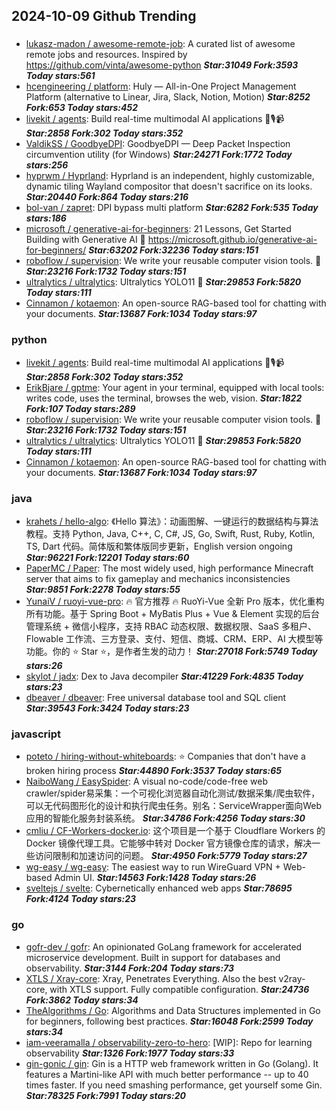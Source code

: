 ## 2024-10-09 Github Trending

### 
* [lukasz-madon / awesome-remote-job](https://github.com/lukasz-madon/awesome-remote-job): A curated list of awesome remote jobs and resources. Inspired by https://github.com/vinta/awesome-python ***Star:31049 Fork:3593 Today stars:561***
* [hcengineering / platform](https://github.com/hcengineering/platform): Huly — All-in-One Project Management Platform (alternative to Linear, Jira, Slack, Notion, Motion) ***Star:8252 Fork:653 Today stars:452***
* [livekit / agents](https://github.com/livekit/agents): Build real-time multimodal AI applications 🤖🎙️📹 ***Star:2858 Fork:302 Today stars:352***
* [ValdikSS / GoodbyeDPI](https://github.com/ValdikSS/GoodbyeDPI): GoodbyeDPI — Deep Packet Inspection circumvention utility (for Windows) ***Star:24271 Fork:1772 Today stars:256***
* [hyprwm / Hyprland](https://github.com/hyprwm/Hyprland): Hyprland is an independent, highly customizable, dynamic tiling Wayland compositor that doesn't sacrifice on its looks. ***Star:20440 Fork:864 Today stars:216***
* [bol-van / zapret](https://github.com/bol-van/zapret): DPI bypass multi platform ***Star:6282 Fork:535 Today stars:186***
* [microsoft / generative-ai-for-beginners](https://github.com/microsoft/generative-ai-for-beginners): 21 Lessons, Get Started Building with Generative AI 🔗 https://microsoft.github.io/generative-ai-for-beginners/ ***Star:63202 Fork:32236 Today stars:151***
* [roboflow / supervision](https://github.com/roboflow/supervision): We write your reusable computer vision tools. 💜 ***Star:23216 Fork:1732 Today stars:151***
* [ultralytics / ultralytics](https://github.com/ultralytics/ultralytics): Ultralytics YOLO11 🚀 ***Star:29853 Fork:5820 Today stars:111***
* [Cinnamon / kotaemon](https://github.com/Cinnamon/kotaemon): An open-source RAG-based tool for chatting with your documents. ***Star:13687 Fork:1034 Today stars:97***

### python
* [livekit / agents](https://github.com/livekit/agents): Build real-time multimodal AI applications 🤖🎙️📹 ***Star:2858 Fork:302 Today stars:352***
* [ErikBjare / gptme](https://github.com/ErikBjare/gptme): Your agent in your terminal, equipped with local tools: writes code, uses the terminal, browses the web, vision. ***Star:1822 Fork:107 Today stars:289***
* [roboflow / supervision](https://github.com/roboflow/supervision): We write your reusable computer vision tools. 💜 ***Star:23216 Fork:1732 Today stars:151***
* [ultralytics / ultralytics](https://github.com/ultralytics/ultralytics): Ultralytics YOLO11 🚀 ***Star:29853 Fork:5820 Today stars:111***
* [Cinnamon / kotaemon](https://github.com/Cinnamon/kotaemon): An open-source RAG-based tool for chatting with your documents. ***Star:13687 Fork:1034 Today stars:97***

### java
* [krahets / hello-algo](https://github.com/krahets/hello-algo): 《Hello 算法》：动画图解、一键运行的数据结构与算法教程。支持 Python, Java, C++, C, C#, JS, Go, Swift, Rust, Ruby, Kotlin, TS, Dart 代码。简体版和繁体版同步更新，English version ongoing ***Star:96221 Fork:12201 Today stars:60***
* [PaperMC / Paper](https://github.com/PaperMC/Paper): The most widely used, high performance Minecraft server that aims to fix gameplay and mechanics inconsistencies ***Star:9851 Fork:2278 Today stars:55***
* [YunaiV / ruoyi-vue-pro](https://github.com/YunaiV/ruoyi-vue-pro): 🔥 官方推荐 🔥 RuoYi-Vue 全新 Pro 版本，优化重构所有功能。基于 Spring Boot + MyBatis Plus + Vue & Element 实现的后台管理系统 + 微信小程序，支持 RBAC 动态权限、数据权限、SaaS 多租户、Flowable 工作流、三方登录、支付、短信、商城、CRM、ERP、AI 大模型等功能。你的 ⭐️ Star ⭐️，是作者生发的动力！ ***Star:27018 Fork:5749 Today stars:26***
* [skylot / jadx](https://github.com/skylot/jadx): Dex to Java decompiler ***Star:41229 Fork:4835 Today stars:23***
* [dbeaver / dbeaver](https://github.com/dbeaver/dbeaver): Free universal database tool and SQL client ***Star:39543 Fork:3424 Today stars:23***

### javascript
* [poteto / hiring-without-whiteboards](https://github.com/poteto/hiring-without-whiteboards): ⭐️ Companies that don't have a broken hiring process ***Star:44890 Fork:3537 Today stars:65***
* [NaiboWang / EasySpider](https://github.com/NaiboWang/EasySpider): A visual no-code/code-free web crawler/spider易采集：一个可视化浏览器自动化测试/数据采集/爬虫软件，可以无代码图形化的设计和执行爬虫任务。别名：ServiceWrapper面向Web应用的智能化服务封装系统。 ***Star:34786 Fork:4256 Today stars:30***
* [cmliu / CF-Workers-docker.io](https://github.com/cmliu/CF-Workers-docker.io): 这个项目是一个基于 Cloudflare Workers 的 Docker 镜像代理工具。它能够中转对 Docker 官方镜像仓库的请求，解决一些访问限制和加速访问的问题。 ***Star:4950 Fork:5779 Today stars:27***
* [wg-easy / wg-easy](https://github.com/wg-easy/wg-easy): The easiest way to run WireGuard VPN + Web-based Admin UI. ***Star:14563 Fork:1428 Today stars:26***
* [sveltejs / svelte](https://github.com/sveltejs/svelte): Cybernetically enhanced web apps ***Star:78695 Fork:4124 Today stars:23***

### go
* [gofr-dev / gofr](https://github.com/gofr-dev/gofr): An opinionated GoLang framework for accelerated microservice development. Built in support for databases and observability. ***Star:3144 Fork:204 Today stars:73***
* [XTLS / Xray-core](https://github.com/XTLS/Xray-core): Xray, Penetrates Everything. Also the best v2ray-core, with XTLS support. Fully compatible configuration. ***Star:24736 Fork:3862 Today stars:34***
* [TheAlgorithms / Go](https://github.com/TheAlgorithms/Go): Algorithms and Data Structures implemented in Go for beginners, following best practices. ***Star:16048 Fork:2599 Today stars:34***
* [iam-veeramalla / observability-zero-to-hero](https://github.com/iam-veeramalla/observability-zero-to-hero): [WIP]: Repo for learning observability ***Star:1326 Fork:1977 Today stars:33***
* [gin-gonic / gin](https://github.com/gin-gonic/gin): Gin is a HTTP web framework written in Go (Golang). It features a Martini-like API with much better performance -- up to 40 times faster. If you need smashing performance, get yourself some Gin. ***Star:78325 Fork:7991 Today stars:20***
